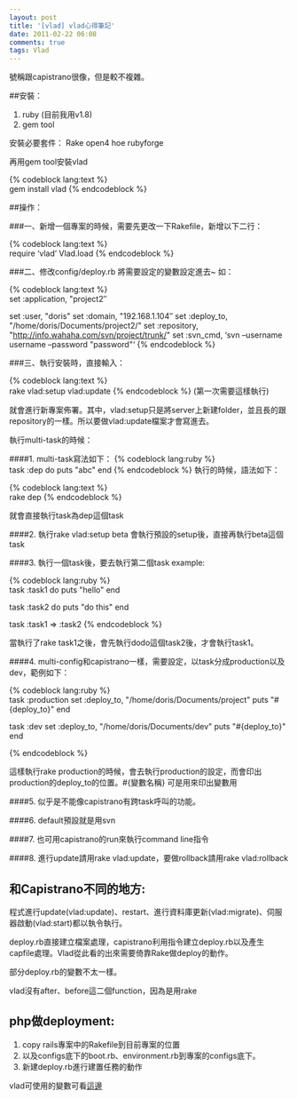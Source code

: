 ```yaml
---
layout: post
title: '[vlad] vlad心得筆記'
date: 2011-02-22 06:08
comments: true
tags: Vlad
---
```


號稱跟capistrano很像，但是較不複雜。
<!--more-->

##安裝：

1. ruby (目前我用v1.8)
2. gem tool

安裝必要套件：
Rake
open4
hoe
rubyforge

再用gem tool安裝vlad

{% codeblock lang:text %}	
gem install vlad
{% endcodeblock %}

##操作：

###一、新增一個專案的時候，需要先更改一下Rakefile，新增以下二行：

{% codeblock lang:text %}	
require ‘vlad’
Vlad.load
{% endcodeblock %}

###二、修改config/deploy.rb
將需要設定的變數設定進去~ 如：

{% codeblock lang:text %}	
set :application, "project2″

set :user, "doris"
set :domain, "192.168.1.104″
set :deploy_to, "/home/doris/Documents/project2/"
set :repository, "http://info.wahaha.com/svn/project/trunk/"
set :svn_cmd, ‘svn –username username –password "password"‘
{% endcodeblock %}

###三、執行安裝時，直接輸入：

{% codeblock lang:text %}	
rake vlad:setup vlad:update
{% endcodeblock %}
(第一次需要這樣執行)

就會進行新專案佈署。其中，vlad:setup只是將server上新建folder，並且長的跟repository的一樣。所以要做vlad:update檔案才會寫進去。

執行multi-task的時候：

####1. multi-task寫法如下：
{% codeblock lang:ruby %}	
task :dep do
    puts "abc"
end
{% endcodeblock %}
執行的時候，語法如下：

{% codeblock lang:text %}	
rake dep
{% endcodeblock %}

就會直接執行task為dep這個task

####2. 執行rake vlad:setup beta 會執行預設的setup後，直接再執行beta這個task

####3. 執行一個task後，要去執行第二個task
example:

{% codeblock lang:ruby %}	
task :task1 do
    puts "hello"
end

task :task2 do
    puts "do this"
end

task :task1 => :task2
{% endcodeblock %}

當執行了rake task1之後，會先執行dodo這個task2後，才會執行task1。

####4. multi-config和capistrano一樣，需要設定，以task分成production以及dev，範例如下：

{% codeblock lang:ruby %}	
task :production
set :deploy_to, "/home/doris/Documents/project"
puts "#{deploy_to}"
end

task :dev
set :deploy_to, "/home/doris/Documents/dev"
puts "#{deploy_to}"
end

{% endcodeblock %}

這樣執行rake production的時候，會去執行production的設定，而會印出production的deploy_to的位置。#{變數名稱} 可是用來印出變數用

####5. 似乎是不能像capistrano有跨task呼叫的功能。

####6. default預設就是用svn

####7. 也可用capistrano的run來執行command line指令

####8. 進行update請用rake vlad:update，要做rollback請用rake vlad:rollback

和Capistrano不同的地方:
-----

程式進行update(vlad:update)、restart、進行資料庫更新(vlad:migrate)、伺服器啟動(vlad:start)都以執令執行。

deploy.rb直接建立檔案處理，capistrano利用指令建立deploy.rb以及產生capfile處理。Vlad從此看的出來需要倚靠Rake做deploy的動作。

部分deploy.rb的變數不太一樣。

vlad沒有after、before這二個function，因為是用rake

php做deployment:
------

1. copy rails專案中的Rakefile到目前專案的位置
2. 以及configs底下的boot.rb、environment.rb到專案的configs底下。
3. 新建deploy.rb進行建置任務的動作

vlad可使用的變數可看[這邊](http://hitsquad.rubyforge.org/vlad/doco/variables_txt.html)
